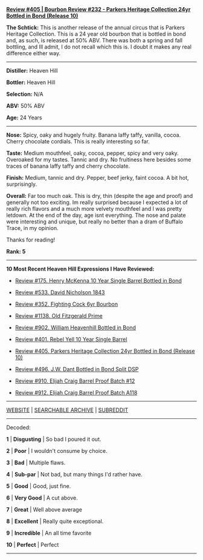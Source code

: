 
[**Review #405 | Bourbon Review #232 - Parkers Heritage Collection 24yr Bottled in Bond (Release 10)**]( https://t8ke.review/review-405-parkers-heritage-collection-10-24yr-bottled-in-bond/)

**The Schtick:** This is another release of the annual circus that is Parkers Heritage Collection. This is a 24 year old bourbon that is bottled in bond and, as such, is released at 50% ABV. There was both a spring and fall bottling, and Ill admit, I do not recall which this is. I doubt it makes any real difference either way. 

-----

**Distiller:** Heaven Hill

**Bottler:** Heaven Hill

**Selection:** N/A

**ABV:**  50% ABV

**Age:** 24 Years 

-----

**Nose:**  Spicy, oaky and hugely fruity. Banana laffy taffy, vanilla, cocoa. Cherry chocolate cordials. This is really interesting so far.  

**Taste:** Medium mouthfeel, oaky, cocoa, pepper, spicy and very oaky. Overoaked for my tastes. Tannic and dry. No fruitiness here besides some traces of banana laffy taffy and cherry chocolate. 

**Finish:** Medium, tannic and dry. Pepper, beef jerky, faint cocoa. A bit hot, surprisingly.

**Overall:** Far too much oak. This is dry, thin (despite the age and proof) and generally not too exciting. Im really surprised because I expected a lot of really rich flavors and a much more velvety mouthfeel and I was pretty letdown. At the end of the day, age isnt everything. The nose and palate were interesting and unique, but really no better than a dram of Buffalo Trace, in my opinion.

Thanks for reading!

**Rank: 5**

----- 

**10 Most Recent Heaven Hill Expressions I Have Reviewed:** 

- [Review #175. Henry McKenna 10 Year Single Barrel Bottled in Bond]( https://t8ke.review/review-175-henry-mckenna-10yr-bottled-in-bond-re-review/) 

- [Review #533. David Nicholson 1843]( https://t8ke.review/review-533-david-nicholson-1843/) 

- [Review #352. Fighting Cock 6yr Bourbon]( https://t8ke.review/review-352-fighting-cock-6yr/) 

- [Review #1138. Old Fitzgerald Prime]( https://t8ke.review/review-1138-old-fitzgerald-prime/) 

- [Review #902. William Heavenhill Bottled in Bond]( https://t8ke.review/review-902-william-heavenhill-bottled-in-bond/) 

- [Review #401. Rebel Yell 10 Year Single Barrel]( https://t8ke.review/review-401-rebel-yell-single-barrel-10yr/) 

- [Review #405. Parkers Heritage Collection 24yr Bottled in Bond (Release 10)]( https://t8ke.review/review-405-parkers-heritage-collection-10-24yr-bottled-in-bond/) 

- [Review #496. J.W. Dant Bottled in Bond Split DSP]( https://t8ke.review/review-496-jw-dant-split-dsp-131/) 

- [Review #910. Elijah Craig Barrel Proof Batch #12]( https://t8ke.review/review-910-elijah-craig-barrel-proof-batch-12/) 

- [Review #912. Elijah Craig Barrel Proof Batch A118]( https://t8ke.review/review-912-elijah-craig-barrel-proof-batch-a118/) 

-----

[WEBSITE](https://t8ke.review) | [SEARCHABLE ARCHIVE](https://t8ke.review/review-archive/) | [SUBREDDIT](https://reddit.com/r/t8kereviews)

-----

Decoded:

**1** | **Disgusting** | So bad I poured it out.

**2** | **Poor** | I wouldn't consume by choice.

**3** | **Bad** | Multiple flaws.

**4** | **Sub-par** | Not bad, but many things I'd rather have.

**5** | **Good** | Good, just fine.

**6** | **Very Good** | A cut above.

**7** | **Great** | Well above average

**8** | **Excellent** | Really quite exceptional.

**9** | **Incredible** | An all time favorite

**10** | **Perfect** | Perfect

----

